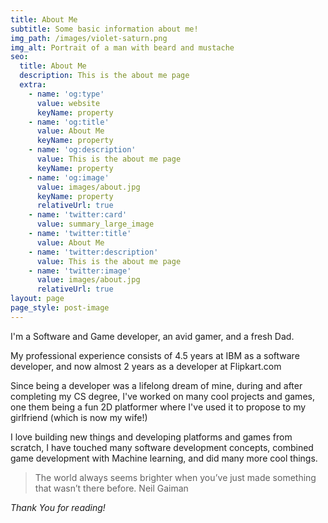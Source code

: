 ```yaml
---
title: About Me
subtitle: Some basic information about me!
img_path: /images/violet-saturn.png
img_alt: Portrait of a man with beard and mustache
seo:
  title: About Me
  description: This is the about me page
  extra:
    - name: 'og:type'
      value: website
      keyName: property
    - name: 'og:title'
      value: About Me
      keyName: property
    - name: 'og:description'
      value: This is the about me page
      keyName: property
    - name: 'og:image'
      value: images/about.jpg
      keyName: property
      relativeUrl: true
    - name: 'twitter:card'
      value: summary_large_image
    - name: 'twitter:title'
      value: About Me
    - name: 'twitter:description'
      value: This is the about me page
    - name: 'twitter:image'
      value: images/about.jpg
      relativeUrl: true
layout: page
page_style: post-image
---
```

I'm a Software and Game developer, an avid gamer, and a fresh Dad.

My professional experience consists of 4.5 years at IBM as a software developer, and now almost 2 years as a developer at Flipkart.com

Since being a developer was a lifelong dream of mine, during and after completing my CS degree, I've worked on many cool projects and games, one them being a fun 2D platformer where I've used it to propose to my girlfriend (which is now my wife!)

I love building new things and developing platforms and games from scratch, I have touched many software development concepts, combined game development with Machine learning, and did many more cool things.


> The world always seems brighter when you’ve just made something that wasn’t there before. Neil Gaiman

*Thank You for reading!*
